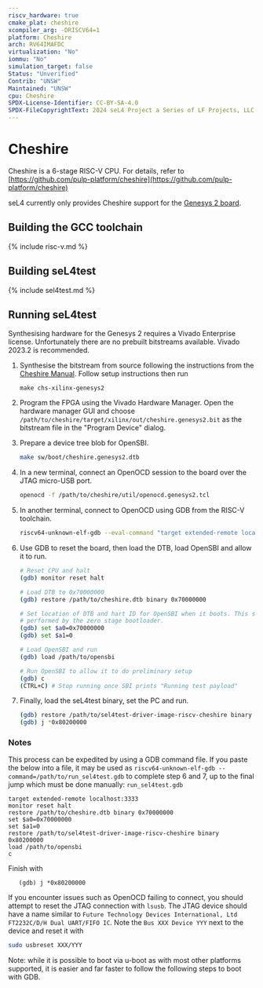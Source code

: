 ```yaml
---
riscv_hardware: true
cmake_plat: cheshire
xcompiler_arg: -DRISCV64=1
platform: Cheshire
arch: RV64IMAFDC
virtualization: "No"
iommu: "No"
simulation_target: false
Status: "Unverified"
Contrib: "UNSW"
Maintained: "UNSW"
cpu: Cheshire
SPDX-License-Identifier: CC-BY-SA-4.0
SPDX-FileCopyrightText: 2024 seL4 Project a Series of LF Projects, LLC.
---
```


# Cheshire

Cheshire is a 6-stage RISC-V CPU. For details, refer to
[https://github.com/pulp-platform/cheshire](https://github.com/pulp-platform/cheshire)

seL4 currently only provides Cheshire support for the [Genesys 2
board](https://reference.digilentinc.com/reference/programmable-logic/genesys-2/reference-manual).

## Building the GCC toolchain

{% include risc-v.md %}

## Building seL4test

{% include sel4test.md %}

## Running seL4test

Synthesising hardware for the Genesys 2 requires a Vivado Enterprise license.
Unfortunately there are no prebuilt bitstreams available. Vivado 2023.2 is recommended.

1. Synthesise the bitstream from source following the instructions from the [Cheshire
 Manual](https://pulp-platform.github.io/cheshire/tg/xilinx/). Follow setup instructions then run

   ```
   make chs-xilinx-genesys2
   ```

2. Program the FPGA using the Vivado Hardware Manager. Open the hardware manager GUI and choose
`/path/to/cheshire/target/xilinx/out/cheshire.genesys2.bit` as the bitstream file in the "Program
Device" dialog.

3. Prepare a device tree blob for OpenSBI.
   ```sh
   make sw/boot/cheshire.genesys2.dtb
   ```

4. In a new terminal, connect an OpenOCD session to the board over the JTAG micro-USB port.
   ```sh
   openocd -f /path/to/cheshire/util/openocd.genesys2.tcl
   ```

5. In another terminal, connect to OpenOCD using GDB from the RISC-V toolchain.
   ```sh
   riscv64-unknown-elf-gdb --eval-command "target extended-remote localhost:3333"
   ```

6. Use GDB to reset the board, then load the DTB, load OpenSBI and allow it to run.
   ```sh
   # Reset CPU and halt
   (gdb) monitor reset halt

   # Load DTB to 0x70000000
   (gdb) restore /path/to/cheshire.dtb binary 0x70000000

   # Set location of DTB and hart ID for OpenSBI when it boots. This step is normally
   # performed by the zero stage bootloader.
   (gdb) set $a0=0x70000000
   (gdb) set $a1=0

   # Load OpenSBI and run
   (gdb) load /path/to/opensbi

   # Run OpenSBI to allow it to do preliminary setup
   (gdb) c
   (CTRL+C) # Stop running once SBI prints "Running test payload"
   ```

7. Finally, load the seL4test binary, set the PC and run.
   ```sh
   (gdb) restore /path/to/sel4test-driver-image-riscv-cheshire binary 0x80200000
   (gdb) j *0x80200000
   ```

### Notes

This process can be expedited by using a GDB command file. If you paste the below into a file, it
may be used as `riscv64-unknown-elf-gdb --command=/path/to/run_sel4test.gdb` to complete step 6
and 7, up to the final jump which must be done manually:
   `run_sel4test.gdb`
   ```gdb
   target extended-remote localhost:3333
   monitor reset halt
   restore /path/to/cheshire.dtb binary 0x70000000
   set $a0=0x70000000
   set $a1=0
   restore /path/to/sel4test-driver-image-riscv-cheshire binary 0x80200000
   load /path/to/opensbi
   c
   ```

Finish with
```
   (gdb) j *0x80200000
```

If you encounter issues such as OpenOCD failing to connect, you should attempt to reset the JTAG
connection with `lsusb`. The JTAG device should have a name similar to `Future Technology Devices
International, Ltd FT2232C/D/H Dual UART/FIFO IC`. Note the `Bus XXX Device YYY` next to the
device and reset it with
   ```sh
   sudo usbreset XXX/YYY
   ```


Note: while it is possible to boot via u-boot as with most other platforms supported, it is easier and
far faster to follow the following steps to boot with GDB.
